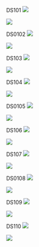 DS101
<img src="https://github.com/yunji-1ee/22100549_LYJ_DS/blob/main/codingTest/RESULT/DS101(1).png?raw=true">

<img src="https://github.com/yunji-1ee/22100549_LYJ_DS/blob/main/codingTest/RESULT/DS101(2).png?raw=true">

DS0102
<img src="https://github.com/yunji-1ee/22100549_LYJ_DS/blob/main/codingTest/RESULT/DS102(1).png?raw=true">

<img src="https://github.com/yunji-1ee/22100549_LYJ_DS/blob/main/codingTest/RESULT/DS102(2).png?raw=true">

DS103
<img src="https://github.com/yunji-1ee/22100549_LYJ_DS/blob/main/codingTest/RESULT/DS103(1).png?raw=true">

<img src="https://github.com/yunji-1ee/22100549_LYJ_DS/blob/main/codingTest/RESULT/DS103(2).png?raw=true">


DS104
<img src="https://github.com/yunji-1ee/22100549_LYJ_DS/blob/main/Lab4/result/DS031(1).png?raw=true">

<img src="https://github.com/yunji-1ee/22100549_LYJ_DS/blob/main/Lab4/result/DS031(2).png?raw=true">

DS0105
<img src="https://github.com/yunji-1ee/22100549_LYJ_DS/blob/main/Lab4/result/DS032(1).png?raw=true">

<img src="https://github.com/yunji-1ee/22100549_LYJ_DS/blob/main/Lab4/result/DS032(2).png?raw=true">

DS106
<img src="https://github.com/yunji-1ee/22100549_LYJ_DS/blob/main/Lab7/Screenshot/DS22_2.png?raw=true">

<img src="https://github.com/yunji-1ee/22100549_LYJ_DS/blob/main/result/DS001(1).png?raw=true">


DS107
<img src="https://github.com/yunji-1ee/22100549_LYJ_DS/blob/main/Lab4/result/DS031(1).png?raw=true">

<img src="https://github.com/yunji-1ee/22100549_LYJ_DS/blob/main/Lab4/result/DS031(2).png?raw=true">

DS0108
<img src="https://github.com/yunji-1ee/22100549_LYJ_DS/blob/main/Lab4/result/DS032(1).png?raw=true">

<img src="https://github.com/yunji-1ee/22100549_LYJ_DS/blob/main/Lab4/result/DS032(2).png?raw=true">

DS109
<img src="https://github.com/yunji-1ee/22100549_LYJ_DS/blob/main/Lab7/Screenshot/DS22_2.png?raw=true">

<img src="https://github.com/yunji-1ee/22100549_LYJ_DS/blob/main/result/DS001(1).png?raw=true">


DS110
<img src="https://github.com/yunji-1ee/22100549_LYJ_DS/blob/main/Lab7/Screenshot/DS22_2.png?raw=true">

<img src="https://github.com/yunji-1ee/22100549_LYJ_DS/blob/main/result/DS001(1).png?raw=true">